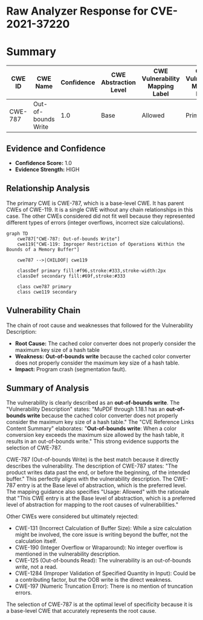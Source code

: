 # Raw Analyzer Response for CVE-2021-37220

# Summary
| CWE ID | CWE Name | Confidence | CWE Abstraction Level | CWE Vulnerability Mapping Label | CWE-Vulnerability Mapping Notes |
|---|---|---|---|---|---|
| CWE-787 | Out-of-bounds Write | 1.0 | Base | Allowed | Primary CWE |

## Evidence and Confidence

*   **Confidence Score:** 1.0
*   **Evidence Strength:** HIGH

## Relationship Analysis
The primary CWE is CWE-787, which is a base-level CWE. It has parent CWEs of CWE-119. It is a single CWE without any chain relationships in this case. The other CWEs considered did not fit well because they represented different types of errors (integer overflows, incorrect size calculations).

```mermaid
graph TD
    cwe787["CWE-787: Out-of-bounds Write"]
    cwe119["CWE-119: Improper Restriction of Operations Within the Bounds of a Memory Buffer"]
    
    cwe787 -->|CHILDOF| cwe119
    
    classDef primary fill:#f96,stroke:#333,stroke-width:2px
    classDef secondary fill:#69f,stroke:#333
    
    class cwe787 primary
    class cwe119 secondary
```

## Vulnerability Chain
The chain of root cause and weaknesses that followed for the Vulnerability Description:
  - **Root Cause:** The cached color converter does not properly consider the maximum key size of a hash table
  - **Weakness:** **Out-of-bounds write** because the cached color converter does not properly consider the maximum key size of a hash table.
  - **Impact:** Program crash (segmentation fault).

## Summary of Analysis
The vulnerability is clearly described as an **out-of-bounds write**. The "Vulnerability Description" states: "MuPDF through 1.18.1 has an **out-of-bounds write** because the cached color converter does not properly consider the maximum key size of a hash table." The "CVE Reference Links Content Summary" elaborates: "**Out-of-bounds write**: When a color conversion key exceeds the maximum size allowed by the hash table, it results in an out-of-bounds write." This strong evidence supports the selection of CWE-787.

CWE-787 (Out-of-bounds Write) is the best match because it directly describes the vulnerability. The description of CWE-787 states: "The product writes data past the end, or before the beginning, of the intended buffer." This perfectly aligns with the vulnerability description. The CWE-787 entry is at the Base level of abstraction, which is the preferred level. The mapping guidance also specifies "Usage: Allowed" with the rationale that "This CWE entry is at the Base level of abstraction, which is a preferred level of abstraction for mapping to the root causes of vulnerabilities."

Other CWEs were considered but ultimately rejected:

*   CWE-131 (Incorrect Calculation of Buffer Size): While a size calculation might be involved, the core issue is writing beyond the buffer, not the calculation itself.
*   CWE-190 (Integer Overflow or Wraparound): No integer overflow is mentioned in the vulnerability description.
*   CWE-125 (Out-of-bounds Read): The vulnerability is an out-of-bounds *write*, not a read.
*   CWE-1284 (Improper Validation of Specified Quantity in Input): Could be a contributing factor, but the OOB write is the direct weakness.
*   CWE-197 (Numeric Truncation Error): There is no mention of truncation errors.

The selection of CWE-787 is at the optimal level of specificity because it is a base-level CWE that accurately represents the root cause.